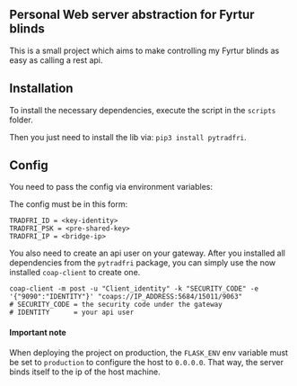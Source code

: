 ## Personal Web server abstraction for Fyrtur blinds

This is a small project which aims to make controlling my Fyrtur blinds as easy as calling a rest api.

## Installation

To install the necessary dependencies, execute the script in the `scripts` folder.

Then you just need to install the lib via: `pip3 install pytradfri`.

## Config

You need to pass the config via environment variables:

The config must be in this form:

```
TRADFRI_ID = <key-identity>
TRADFRI_PSK = <pre-shared-key>
TRADFRI_IP = <bridge-ip>
```

You also need to create an api user on your gateway. After you installed all dependencies from the `pytradfri` package, 
you can simply use the now installed `coap-client` to create one.

```
coap-client -m post -u "Client_identity" -k "SECURITY_CODE" -e '{"9090":"IDENTITY"}' "coaps://IP_ADDRESS:5684/15011/9063"
# SECURITY_CODE = the security code under the gateway
# IDENTITY      = your api user
```

#### Important note

When deploying the project on production, the `FLASK_ENV` env variable must be set to `production` to configure the 
host to `0.0.0.0`. That way, the server binds itself to the ip of the host machine.